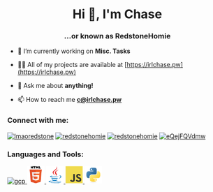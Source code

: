 <h1 align="center">Hi 👋, I'm Chase</h1>
<h3 align="center">...or known as RedstoneHomie</h3>


- 🔭 I’m currently working on **Misc. Tasks**

- 👨‍💻 All of my projects are available at [https://irlchase.pw](https://irlchase.pw)

- 💬 Ask me about **anything!**

- 📫 How to reach me **c@irlchase.pw**

<h3 align="left">Connect with me:</h3>
<p align="left">
<a href="https://twitter.com/lmaoredstone" target="blank"><img align="center" src="https://raw.githubusercontent.com/rahuldkjain/github-profile-readme-generator/master/src/images/icons/Social/twitter.svg" alt="lmaoredstone" height="30" width="40" /></a>
<a href="https://instagram.com/redstonehomie" target="blank"><img align="center" src="https://raw.githubusercontent.com/rahuldkjain/github-profile-readme-generator/master/src/images/icons/Social/instagram.svg" alt="redstonehomie" height="30" width="40" /></a>
<a href="https://www.youtube.com/c/redstonehomie" target="blank"><img align="center" src="https://raw.githubusercontent.com/rahuldkjain/github-profile-readme-generator/master/src/images/icons/Social/youtube.svg" alt="redstonehomie" height="30" width="40" /></a>
<a href="https://discord.gg/eQejFQVdmw" target="blank"><img align="center" src="https://raw.githubusercontent.com/rahuldkjain/github-profile-readme-generator/master/src/images/icons/Social/discord.svg" alt="eQejFQVdmw" height="30" width="40" /></a>

<h3 align="left">Languages and Tools:</h3>
<p align="left"> <a href="https://cloud.google.com" target="_blank" rel="noreferrer"> <img src="https://www.vectorlogo.zone/logos/google_cloud/google_cloud-icon.svg" alt="gcp" width="40" height="40"/> </a> <a href="https://www.w3.org/html/" target="_blank" rel="noreferrer"> <img src="https://raw.githubusercontent.com/devicons/devicon/master/icons/html5/html5-original-wordmark.svg" alt="html5" width="40" height="40"/> </a> <a href="https://www.java.com" target="_blank" rel="noreferrer"> <img src="https://raw.githubusercontent.com/devicons/devicon/master/icons/java/java-original.svg" alt="java" width="40" height="40"/> </a> <a href="https://developer.mozilla.org/en-US/docs/Web/JavaScript" target="_blank" rel="noreferrer"> <img src="https://raw.githubusercontent.com/devicons/devicon/master/icons/javascript/javascript-original.svg" alt="javascript" width="40" height="40"/> </a> <a href="https://www.python.org" target="_blank" rel="noreferrer"> <img src="https://raw.githubusercontent.com/devicons/devicon/master/icons/python/python-original.svg" alt="python" width="40" height="40"/> </a> </p>
